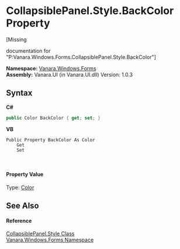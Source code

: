 # CollapsiblePanel.Style.BackColor Property 
 

\[Missing <summary> documentation for "P:Vanara.Windows.Forms.CollapsiblePanel.Style.BackColor"\]

**Namespace:**&nbsp;<a href="c580cf52-4028-70db-28d0-f9b1abc03861">Vanara.Windows.Forms</a><br />**Assembly:**&nbsp;Vanara.UI (in Vanara.UI.dll) Version: 1.0.3

## Syntax

**C#**<br />
``` C#
public Color BackColor { get; set; }
```

**VB**<br />
``` VB
Public Property BackColor As Color
	Get
	Set
```

<br />

#### Property Value
Type: <a href="http://msdn2.microsoft.com/en-us/library/14w97wkc" target="_blank">Color</a>

## See Also


#### Reference
<a href="8a8b4c74-f83a-5173-bb37-d6b7056176a4">CollapsiblePanel.Style Class</a><br /><a href="c580cf52-4028-70db-28d0-f9b1abc03861">Vanara.Windows.Forms Namespace</a><br />